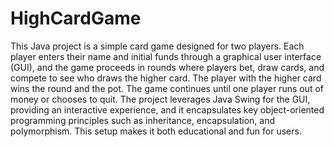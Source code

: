 # HighCardGame
This Java project is a simple card game designed for two players. Each player enters their name and initial funds through a graphical user interface (GUI), and the game proceeds in rounds where players bet, draw cards, and compete to see who draws the higher card. The player with the higher card wins the round and the pot. The game continues until one player runs out of money or chooses to quit. The project leverages Java Swing for the GUI, providing an interactive experience, and it encapsulates key object-oriented programming principles such as inheritance, encapsulation, and polymorphism. This setup makes it both educational and fun for users.
